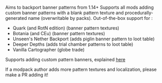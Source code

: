 Aims to backport banner patterns from 1.14+
Supports all mods adding custom banner patterns with a blank pattern texture and procedurally-generated name (overwritable by packs).
Out-of-the-box support for : 
- Quark (and RotN edition) (banner pattern textures)
- Botania (and CEu) (banner pattern textures)
- Unseen's Nether Backport (adds piglin banner pattern to loot table)
- Deeper Depths (adds trial chamber patterns to loot table)
- Vanilla Cartographer (globe trade)

Supports adding custom pattern banners, explained [here](https://github.com/roidrole/Patterns-Backport/wiki/Custom-Patterns)

If a modpack author adds more pattern textures and localization, please make a PR adding it!